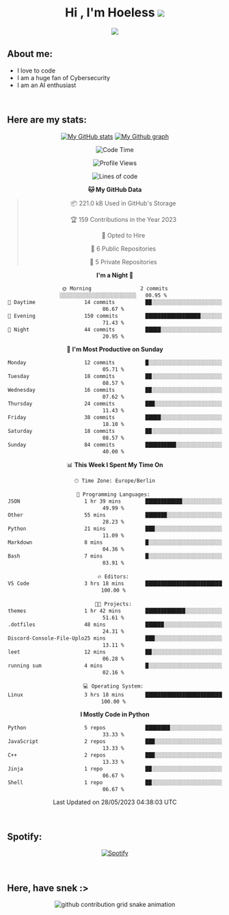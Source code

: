 <h1 align="center">Hi , I'm Hoeless <img src="https://media.giphy.com/media/hvRJCLFzcasrR4ia7z/giphy.gif" width="35"></h1>
<p align="center">
  <a href="https://github.com/whois-hoeless"><img src="https://readme-typing-svg.demolab.com?font=Roboto+Mono&weight=300&size=28&duration=4000&pause=100&color=C109F7&center=true&vCenter=true&width=580&height=127&lines=I'm+a+programmer;I'm+an+AI+enthusiast;I'm+a+big+fan+of+Neural+Networks;I'm+interested+in+Computer+Science;I+love+Cybersecurity;By+the+way+I+use+Arch+%F0%9F%92%80"></a>
</p>

## About me:

- I love to code
- I am a huge fan of Cybersecurity
- I am an AI enthusiast 

<br>

## Here are my stats:

<div align="center">
    
 [![My GitHub stats](https://github-readme-stats.vercel.app/api?username=whois-hoeless&count_private=true&show_icons=true&theme=radical)](https://github.com/whois-hoeless)
 [![My Github graph](http://github-profile-summary-cards.vercel.app/api/cards/profile-details?username=whois-hoeless&theme=radical)](https://github.com/whois-hoeless)

<!--START_SECTION:waka-->
![Code Time](http://img.shields.io/badge/Code%20Time-13%20hrs%2032%20mins-blue)

![Profile Views](http://img.shields.io/badge/Profile%20Views-1-blue)

![Lines of code](https://img.shields.io/badge/From%20Hello%20World%20I%27ve%20Written-24.5%20thousand%20lines%20of%20code-blue)

**🐱 My GitHub Data** 

> 📦 221.0 kB Used in GitHub's Storage 
 > 
> 🏆 159 Contributions in the Year 2023
 > 
> 💼 Opted to Hire
 > 
> 📜 6 Public Repositories 
 > 
> 🔑 5 Private Repositories 
 > 
**I'm a Night 🦉** 

```text
🌞 Morning                2 commits           ░░░░░░░░░░░░░░░░░░░░░░░░░   00.95 % 
🌆 Daytime                14 commits          ██░░░░░░░░░░░░░░░░░░░░░░░   06.67 % 
🌃 Evening                150 commits         ██████████████████░░░░░░░   71.43 % 
🌙 Night                  44 commits          █████░░░░░░░░░░░░░░░░░░░░   20.95 % 
```
📅 **I'm Most Productive on Sunday** 

```text
Monday                   12 commits          █░░░░░░░░░░░░░░░░░░░░░░░░   05.71 % 
Tuesday                  18 commits          ██░░░░░░░░░░░░░░░░░░░░░░░   08.57 % 
Wednesday                16 commits          ██░░░░░░░░░░░░░░░░░░░░░░░   07.62 % 
Thursday                 24 commits          ███░░░░░░░░░░░░░░░░░░░░░░   11.43 % 
Friday                   38 commits          █████░░░░░░░░░░░░░░░░░░░░   18.10 % 
Saturday                 18 commits          ██░░░░░░░░░░░░░░░░░░░░░░░   08.57 % 
Sunday                   84 commits          ██████████░░░░░░░░░░░░░░░   40.00 % 
```


📊 **This Week I Spent My Time On** 

```text
🕑︎ Time Zone: Europe/Berlin

💬 Programming Languages: 
JSON                     1 hr 39 mins        ████████████░░░░░░░░░░░░░   49.99 % 
Other                    55 mins             ███████░░░░░░░░░░░░░░░░░░   28.23 % 
Python                   21 mins             ███░░░░░░░░░░░░░░░░░░░░░░   11.09 % 
Markdown                 8 mins              █░░░░░░░░░░░░░░░░░░░░░░░░   04.36 % 
Bash                     7 mins              █░░░░░░░░░░░░░░░░░░░░░░░░   03.91 % 

🔥 Editors: 
VS Code                  3 hrs 18 mins       █████████████████████████   100.00 % 

🐱‍💻 Projects: 
themes                   1 hr 42 mins        █████████████░░░░░░░░░░░░   51.61 % 
.dotfiles                48 mins             ██████░░░░░░░░░░░░░░░░░░░   24.31 % 
Discord-Console-File-Uplo25 mins             ███░░░░░░░░░░░░░░░░░░░░░░   13.11 % 
leet                     12 mins             ██░░░░░░░░░░░░░░░░░░░░░░░   06.28 % 
running sum              4 mins              █░░░░░░░░░░░░░░░░░░░░░░░░   02.16 % 

💻 Operating System: 
Linux                    3 hrs 18 mins       █████████████████████████   100.00 % 
```

**I Mostly Code in Python** 

```text
Python                   5 repos             ████████░░░░░░░░░░░░░░░░░   33.33 % 
JavaScript               2 repos             ███░░░░░░░░░░░░░░░░░░░░░░   13.33 % 
C++                      2 repos             ███░░░░░░░░░░░░░░░░░░░░░░   13.33 % 
Jinja                    1 repo              ██░░░░░░░░░░░░░░░░░░░░░░░   06.67 % 
Shell                    1 repo              ██░░░░░░░░░░░░░░░░░░░░░░░   06.67 % 
```




 Last Updated on 28/05/2023 04:38:03 UTC
<!--END_SECTION:waka-->
</div>
<br>

## Spotify:

<div align="center">

[![Spotify](https://whois-hoeless.vercel.app/api/spotify?background_color=0d1117&border_color=090d13)](https://open.spotify.com/user/heanchenhorst)
</div>

<br>

## Here, have snek :>
<div align="center">
<picture>
  <source media="(prefers-color-scheme: dark)" srcset="https://raw.githubusercontent.com/whois-hoeless/whois-hoeless/output/github-contribution-grid-snake-dark.svg">
  <source media="(prefers-color-scheme: light)" srcset="https://raw.githubusercontent.com/whois-hoeless/whois-hoeless/output/github-contribution-grid-snake.svg">
  <img alt="github contribution grid snake animation" src="https://raw.githubusercontent.com/whois-hoeless/whois-hoeless/output/github-contribution-grid-snake.svg">
</div>
